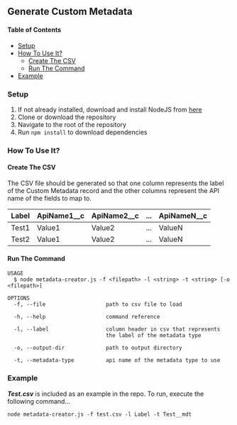 ## Generate Custom Metadata
#### Table of Contents
- [Setup](#setup)
- [How To Use It?](#how-to-use-it)
  - [Create The CSV](#create-the-csv)
  - [Run The Command](#run-the-command)
- [Example](#example)
### Setup
1. If not already installed, download and install NodeJS from [here](https://nodejs.org/en/download/)
2. Clone or download the repository
3. Navigate to the root of the repository
4. Run `npm install` to download dependencies
### How To Use It?
#### Create The CSV
The CSV file should be generated so that one column represents the label of the Custom Metadata record and the other columns represent the API name of the fields to map to.

| Label | ApiName1__c | ApiName2__c | ... | ApiNameN__c |
|-------|-------------|-------------|-----|-------------|
| Test1 | Value1      | Value2      | ... | ValueN      |
| Test2 | Value1      | Value2      | ... | ValueN      |
#### Run The Command
```
USAGE
  $ node metadata-creator.js -f <filepath> -l <string> -t <string> [-o <filepath>]
  
OPTIONS
  -f, --file                   path to csv file to load
  
  -h, --help                   command reference
  
  -l, --label                  column header in csv that represents 
                               the label of the metadata type
                               
  -o, --output-dir             path to output directory
  
  -t, --metadata-type          api name of the metadata type to use
```
### Example
**_Test.csv_** is included as an example in the repo. To run, execute the following command...

`node metadata-creator.js -f test.csv -l Label -t Test__mdt`